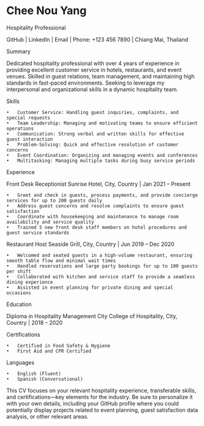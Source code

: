 # Chee Nou Yang
Hospitality Professional

GitHub | LinkedIn | Email | Phone: +123 456 7890 | Chiang Mai, Thailand

Summary

Dedicated hospitality professional with over 4 years of experience in providing excellent customer service in hotels, restaurants, and event venues. Skilled in guest relations, team management, and maintaining high standards in fast-paced environments. Seeking to leverage my interpersonal and organizational skills in a dynamic hospitality team.

Skills

	•	Customer Service: Handling guest inquiries, complaints, and special requests
	•	Team Leadership: Managing and motivating teams to ensure efficient operations
	•	Communication: Strong verbal and written skills for effective guest interaction
	•	Problem-Solving: Quick and effective resolution of customer concerns
	•	Event Coordination: Organizing and managing events and conferences
	•	Multitasking: Managing multiple tasks during busy service periods

Experience

Front Desk Receptionist
Sunrise Hotel, City, Country | Jan 2021 – Present

	•	Greet and check in guests, process payments, and provide concierge services for up to 200 guests daily
	•	Address guest concerns and resolve complaints to ensure guest satisfaction
	•	Coordinate with housekeeping and maintenance to manage room availability and service quality
	•	Trained 5 new front desk staff members on hotel procedures and guest service standards

Restaurant Host
Seaside Grill, City, Country | Jun 2019 – Dec 2020

	•	Welcomed and seated guests in a high-volume restaurant, ensuring smooth table flow and minimal wait times
	•	Handled reservations and large party bookings for up to 100 guests per shift
	•	Collaborated with kitchen and service staff to provide a seamless dining experience
	•	Assisted in event planning for private dining and special occasions

Education

Diploma in Hospitality Management
City College of Hospitality, City, Country | 2018 – 2020

Certifications

	•	Certified in Food Safety & Hygiene
	•	First Aid and CPR Certified

Languages

	•	English (Fluent)
	•	Spanish (Conversational)

This CV focuses on your relevant hospitality experience, transferable skills, and certifications—key elements for the industry. Be sure to personalize it with your own details, including your GitHub profile where you could potentially display projects related to event planning, guest satisfaction data analysis, or other relevant areas.

